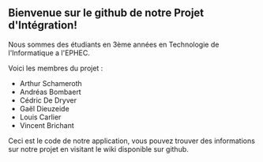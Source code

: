 ## Bienvenue sur le github de notre Projet d'Intégration!

Nous sommes des étudiants en 3ème années en Technologie de l'Informatique a l'EPHEC.

Voici les membres du projet :
* Arthur Schameroth
* Andréas Bombaert
* Cédric De Dryver
* Gaël Dieuzeide
* Louis Carlier
* Vincent Brichant


Ceci est le code de notre application, vous pouvez trouver des informations sur notre projet en visitant le wiki disponible sur github.
